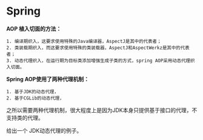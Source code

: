 # Spring  

**AOP 植入切面的方法：**

	1. 编译期织入，这要求使用特殊的Java编译器，AspectJ是其中的代表者；
	2. 类装载期织入，而这要求使用特殊的类装载器，AspectJ和AspectWerkz是其中的代表者；
	3. 动态代理织入，在运行期为目标类添加增强生成子类的方式，spring AOP采用动态代理织入切面。


**Spring AOP使用了两种代理机制：** 

	1. 基于JDK的动态代理，
	2. 基于CGLib的动态代理， 

之所以需要两种代理机制，很大程度上是因为JDK本身只提供基于接口的代理，不支持类的代理。 

给出一个 JDK动态代理的例子。
